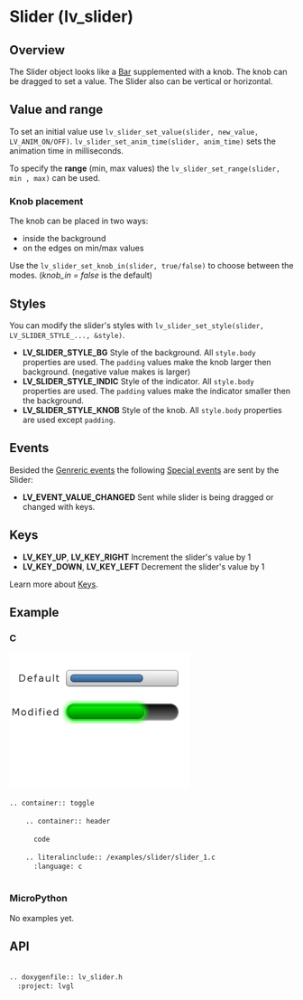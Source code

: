 # Slider (lv_slider)

## Overview

The Slider object looks like a [Bar](/object-types/bar) supplemented with a knob. The knob can be dragged to set a value. The Slider also can be vertical or horizontal.

## Value and range
To set an initial value use `lv_slider_set_value(slider, new_value, LV_ANIM_ON/OFF)`. 
`lv_slider_set_anim_time(slider, anim_time)` sets the animation time in milliseconds.

To specify the **range** (min, max values) the `lv_slider_set_range(slider, min , max)` can be used.

### Knob placement
The knob can be placed in two ways:
- inside the background
- on the edges on min/max values

Use the `lv_slider_set_knob_in(slider, true/false)` to choose between the modes. (*knob_in = false* is the default)


## Styles
You can modify the slider's styles with `lv_slider_set_style(slider, LV_SLIDER_STYLE_..., &style)`.

- **LV_SLIDER_STYLE_BG** Style of the background. All `style.body` properties are used. The `padding` values make the knob larger then background. (negative value makes is larger)
- **LV_SLIDER_STYLE_INDIC** Style of the indicator. All `style.body` properties are used. The `padding` values make the indicator smaller then the background. 
- **LV_SLIDER_STYLE_KNOB** Style of the knob.  All `style.body` properties are used except `padding`. 

## Events
Besided the [Genreric events](/overview/event.html#generic-events) the following [Special events](/overview/event.html#special-events) are sent by the Slider:
- **LV_EVENT_VALUE_CHANGED** Sent while slider is being dragged or changed with keys.

## Keys
- **LV_KEY_UP**, **LV_KEY_RIGHT** Increment the slider's value by 1
- **LV_KEY_DOWN**, **LV_KEY_LEFT** Decrement the slider's value by 1

Learn more about [Keys](/overview/indev).

## Example

### C

![](/examples/bar/bar_1.png "Slider in LittlevGL")

```eval_rst
.. container:: toggle

    .. container:: header
    
      code

    .. literalinclude:: /examples/slider/slider_1.c
      :language: c
 
```

### MicroPython
No examples yet.

## API 

```eval_rst

.. doxygenfile:: lv_slider.h
  :project: lvgl
        
```

